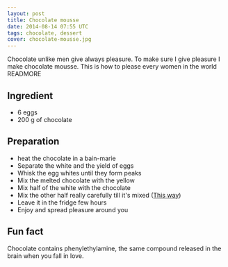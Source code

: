 ```yaml
---
layout: post
title: Chocolate mousse
date: 2014-08-14 07:55 UTC
tags: chocolate, dessert
cover: chocolate-mousse.jpg
---
```


Chocolate unlike men give always pleasure. To make sure I give pleasure I make chocolate mousse.
This is how to please every women in the world
READMORE

## Ingredient

* 6 eggs
* 200 g of chocolate

## Preparation

* heat the chocolate in a bain-marie
* Separate the white and the yield of eggs
* Whisk the egg whites until they form peaks
* Mix the melted chocolate with the yellow
* Mix half of the white with the chocolate
* Mix the other half really carefully till it's mixed ([This way](http://youtu.be/ASi_TzH0fxA))
* Leave it in the fridge few hours
* Enjoy and spread pleasure around you 

## Fun fact

Chocolate contains phenylethylamine, the same compound released in the brain when you fall in love.